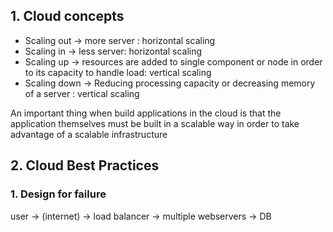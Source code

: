
## 1. Cloud concepts

- Scaling out -> more server : horizontal scaling
- Scaling in -> less server: horizontal scaling
- Scaling up -> resources are added to single component or node in order to its capacity to handle load: vertical scaling
- Scaling down -> Reducing processing capacity or decreasing memory of a server : vertical scaling

An important thing when build applications in the cloud is that the application themselves must be built in a scalable way in order to take advantage of a scalable infrastructure

## 2. Cloud Best Practices

### 1. Design for failure

user -> (internet) -> load balancer -> multiple webservers -> DB
